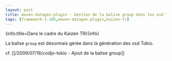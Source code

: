 ```yaml
---
layout: post
title: maven-datagen-plugin - Gestion de la balise group dans les xsd Tokio
tags: [framework-1-105,maven-datagen-plugin,kaizen-tr]
---
```

{info:title=Dans le cadre du Kaizen TR}{info}

La balise ```group``` est désormais gérée dans la génération des xsd Tokio.

cf. [[/2009/07/16/codjo-tokio - Ajout de la balise group]]